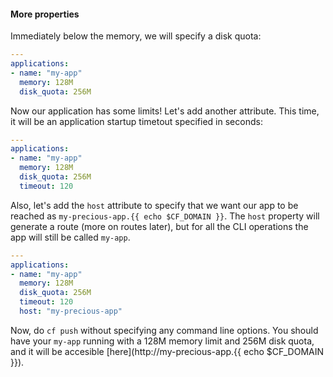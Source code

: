 #### More properties

Immediately below the memory, we will specify a disk quota:

```yaml
---
applications:
- name: "my-app"
  memory: 128M
  disk_quota: 256M
```

Now our application has some limits!
Let's add another attribute. This time, it will be an application startup timetout specified in seconds:

```yaml
---
applications:
- name: "my-app"
  memory: 128M
  disk_quota: 256M
  timeout: 120
```

Also, let's add the `host` attribute to specify that we want our app to be reached as `my-precious-app.{{ echo $CF_DOMAIN }}`.
The `host` property will generate a route (more on routes later), but for all the CLI operations the app will still be called `my-app`.

```yaml
---
applications:
- name: "my-app"
  memory: 128M
  disk_quota: 256M
  timeout: 120
  host: "my-precious-app"
```

Now, do `cf push` without specifying any command line options.
You should have your `my-app` running with a 128M memory limit and 256M disk quota, and it will be accesible [here](http://my-precious-app.{{ echo $CF_DOMAIN }}).
